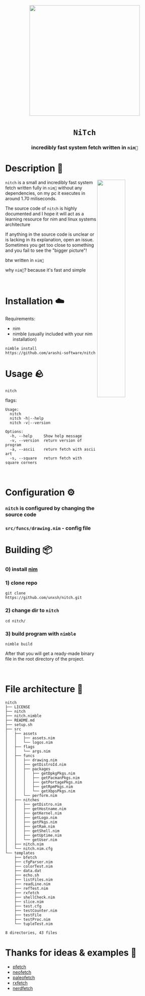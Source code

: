 <div align="center">

<img src="https://cdn.discordapp.com/attachments/955362477137362954/996769449480826971/2022-07-13_16-25.png" width="350px">

# `NiTch`

<h3>
  incredibly fast system fetch written in <code>nim👑</code>
</h3>

</div>

# Description 📖

<img src="https://media.discordapp.net/attachments/955362477137362954/997839005460725841/2022-07-16_15-15_1.png" width="42%" align="right">

`nitch` is a small and incredibly fast system fetch written fully in `nim👑` without any dependencies, on my pc
it executes in around 1.70 miliseconds.

The source code of `nitch` is highly documented and I hope it will act as a learning resource for nim
and linux systems architecture

If anything in the source code is unclear or is lacking in its explanation, open an issue. Sometimes you get too close to something and you fail to see the "bigger picture"!


btw written in `nim👑`

why `nim👑`? because it's fast and simple

<br>

# Installation ☁️
Requirements:
- nim
- nimble (usually included with your nim installation)
```fish
nimble install https://github.com/arashi-software/nitch
```

# Usage 🪨
```
nitch
```

flags:
```
Usage:
  nitch
  nitch -h|--help
  nitch -v|--version

Options:
  -h, --help     Show help message
  -v, --version  return version of program
  -a, --ascii    return fetch with ascii art
  -s, --square   return fetch with square corners
```

<br>

# Configuration ⚙️
### `nitch` is configured by changing the source code
### `src/funcs/drawing.nim` - config file

# Building 📦
### 0) install [nim](https://nim-lang.org/)

### 1) clone repo
```fish
git clone https://github.com/unxsh/nitch.git
```
### 2) change dir to `nitch`
```fish
cd nitch/
```

### 3) build program with `nimble`
```fish
nimble build
```
After that you will get a ready-made binary file in the root directory of the project.

<br>

# File architecture 📁
```fish
nitch
├── LICENSE
├── nitch
├── nitch.nimble
├── README.md
├── setup.sh
├── src
│   ├── assets
│   │   ├── assets.nim
│   │   └── logos.nim
│   ├── flags
│   │   └── args.nim
│   ├── funcs
│   │   ├── drawing.nim
│   │   ├── getDistroId.nim
│   │   ├── packages
│   │   │   ├── getDpkgPkgs.nim
│   │   │   ├── getPacmanPkgs.nim
│   │   │   ├── getPortagePkgs.nim
│   │   │   ├── getRpmPkgs.nim
│   │   │   └── getXbpsPkgs.nim
│   │   └── perform.nim
│   ├── nitches
│   │   ├── getDistro.nim
│   │   ├── getHostname.nim
│   │   ├── getKernel.nim
│   │   ├── getLogo.nim
│   │   ├── getPkgs.nim
│   │   ├── getRam.nim
│   │   ├── getShell.nim
│   │   ├── getUptime.nim
│   │   └── getUser.nim
│   ├── nitch.nim
│   └── nitch.nim.cfg
└── templates
    ├── bfetch
    ├── cfgParser.nim
    ├── colorTest.nim
    ├── data.dat
    ├── echo.sh
    ├── listFiles.nim
    ├── readLine.nim
    ├── refTest.nim
    ├── rxfetch
    ├── shellCheck.nim
    ├── slice.nim
    ├── test.cfg
    ├── testCounter.nim
    ├── testFile
    ├── testProc.nim
    └── tupleTest.nim

8 directories, 43 files
```

# Thanks for ideas & examples 💬
- [pfetch](https://github.com/dylanaraps/pfetch/)
- [neofetch](https://github.com/dylanaraps/neofetch)
- [paleofetch](https://github.com/ss7m/paleofetch)
- [rxfetch](https://github.com/Mangeshrex/rxfetch)
- [nerdfetch](https://github.com/ThatOneCalculator/NerdFetch)
